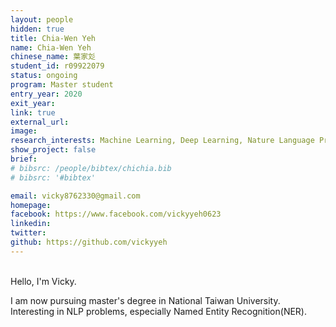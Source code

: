 ```yaml
---
layout: people
hidden: true
title: Chia-Wen Yeh
name: Chia-Wen Yeh
chinese_name: 葉家彣
student_id: r09922079
status: ongoing
program: Master student
entry_year: 2020
exit_year:
link: true
external_url:
image:
research_interests: Machine Learning, Deep Learning, Nature Language Processing
show_project: false
brief:
# bibsrc: /people/bibtex/chichia.bib
# bibsrc: '#bibtex'

email: vicky8762330@gmail.com
homepage:
facebook: https://www.facebook.com/vickyyeh0623
linkedin:
twitter:
github: https://github.com/vickyyeh
---
```


<br />
Hello, I'm Vicky.

I am now pursuing master's degree in National Taiwan University. Interesting in NLP problems, especially Named Entity Recognition(NER).
